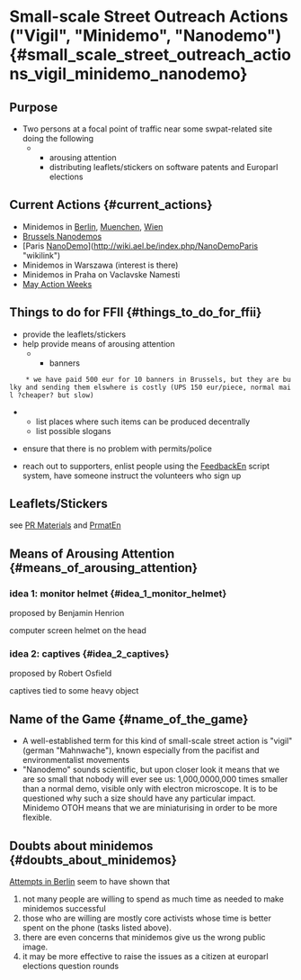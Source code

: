 # Small-scale Street Outreach Actions (\"Vigil\", \"Minidemo\", \"Nanodemo\") {#small_scale_street_outreach_actions_vigil_minidemo_nanodemo}

## Purpose

-   Two persons at a focal point of traffic near some swpat-related site
    doing the following
    -   -   arousing attention
        -   distributing leaflets/stickers on software patents and
            Europarl elections

## Current Actions {#current_actions}

-   Minidemos in [ Berlin](MiniDemoBerlin0405De "wikilink"), [
    Muenchen](MiniDemoMuenchen0405De "wikilink"), [
    Wien](MiniDemoWien0405De "wikilink")
-   [Brussels
    Nanodemos](http://wiki.ael.be/index.php/NanoDemoBrussels03to07May "wikilink")
-   [Paris
    [NanoDemo](NanoDemo "wikilink")](http://wiki.ael.be/index.php/NanoDemoParis "wikilink")
-   Minidemos in Warszawa (interest is there)
-   Minidemos in Praha on Vaclavske Namesti
-   [ May Action Weeks](SwpDemo0405En "wikilink")

## Things to do for FFII {#things_to_do_for_ffii}

-   provide the leaflets/stickers
-   help provide means of arousing attention
    -   -   banners

`    * we have paid 500 eur for 10 banners in Brussels, but they are bulky and sending them elswhere is costly (UPS 150 eur/piece, normal mail ?cheaper? but slow)`

-   -   list places where such items can be produced decentrally
    -   list possible slogans

-   ensure that there is no problem with permits/police

-   reach out to supporters, enlist people using the
    [FeedbackEn](FeedbackEn "wikilink") script system, have someone
    instruct the volunteers who sign up

## Leaflets/Stickers

see [PR Materials](http://plone.ffii.org/prmat/ "wikilink") and
[PrmatEn](PrmatEn "wikilink")

## Means of Arousing Attention {#means_of_arousing_attention}

### idea 1: monitor helmet {#idea_1_monitor_helmet}

proposed by Benjamin Henrion

computer screen helmet on the head

### idea 2: captives {#idea_2_captives}

proposed by Robert Osfield

captives tied to some heavy object

## Name of the Game {#name_of_the_game}

-   A well-established term for this kind of small-scale street action
    is \"vigil\" (german \"Mahnwache\"), known especially from the
    pacifist and environmentalist movements
-   \"Nanodemo\" sounds scientific, but upon closer look it means that
    we are so small that nobody will ever see us: 1,000,0000,000 times
    smaller than a normal demo, visible only with electron microscope.
    It is to be questioned why such a size should have any particular
    impact. Minidemo OTOH means that we are miniaturising in order to be
    more flexible.

## Doubts about minidemos {#doubts_about_minidemos}

[ Attempts in Berlin](MiniDemoBerlin0405De "wikilink") seem to have
shown that

1.  not many people are willing to spend as much time as needed to make
    minidemos successful
2.  those who are willing are mostly core activists whose time is better
    spent on the phone (tasks listed above).
3.  there are even concerns that minidemos give us the wrong public
    image.
4.  it may be more effective to raise the issues as a citizen at
    europarl elections question rounds
